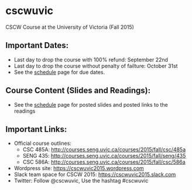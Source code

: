 # cscwuvic
CSCW Course at the University of Victoria (Fall 2015)

## Important Dates: 
   * Last day to drop the course with 100% refund: September 22nd
   * Last day to drop the course without penalty of failture: October 31st
   * See the [schedule](schedule.md) page for due dates.

## Course Content (Slides and Readings):
   * See the [schedule](schedule.md) page for posted slides and posted links to the readings 
  
## Important Links:
   * Official course outlines: 
      * CSC 485A: http://courses.seng.uvic.ca/courses/2015/fall/csc/485a 
      * SENG 435: http://courses.seng.uvic.ca/courses/2015/fall/seng/435 
      * CSC 586A: http://courses.seng.uvic.ca/courses/2015/fall/csc/586a 
   * Wordpress site: https://cscwuvic2015.wordpress.com
   * Slack team space for CSCW 2015: https://cscwuvic2015.slack.com
   * Twitter: Follow @cscwuvic, Use the hashtag #cscwuvic
   
